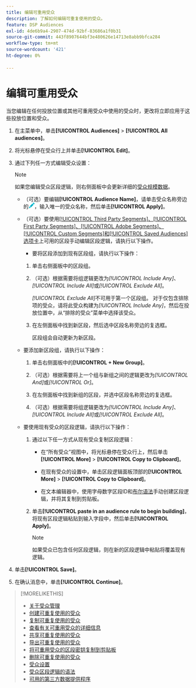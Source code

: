 ```yaml
---
title: 编辑可重用受众
description: 了解如何编辑可重复使用的受众。
feature: DSP Audiences
exl-id: 4de6b9a4-2907-474d-92bf-83686a1f0b31
source-git-commit: 443f8907644bf3e480626e14713e8abb9bfca284
workflow-type: tm+mt
source-wordcount: '421'
ht-degree: 0%

---
```


# 编辑可重用受众

当您编辑在任何投放位置或其他可重用受众中使用的受众时，更改将立即应用于这些投放位置和受众。<!-- verify -->

1. 在主菜单中，单击&#x200B;**[!UICONTROL Audiences]** > **[!UICONTROL All audiences]**。

1. 将光标悬停在受众行上并单击&#x200B;**[!UICONTROL Edit]**。

1. 通过下列任一方式编辑受众设置：

   >[!NOTE]
   >
   >如果您编辑受众区段逻辑，则右侧面板中会更新详细的[受众规模数据](audience-about.md)。

   * （可选）要编辑&#x200B;**[!UICONTROL Audience Name]**，请单击受众名称旁边的![编辑](/help/dsp/assets/edit.png)，输入唯一的受众名称，然后单击&#x200B;**[!UICONTROL Apply]**。

   * （可选）要使用[[!UICONTROL Third Party Segments]、[!UICONTROL First Party Segments]、[!UICONTROL Adobe Segments]、[!UICONTROL Custom Segments]和[!UICONTROL Saved Audiences]选项卡](audience-settings.md)上可用的区段手动编辑区段逻辑，请执行以下操作。

      * 要将区段添加到现有区段组，请执行以下操作：

      1. 单击右侧面板中的区段组。

      1. （可选）根据需要将组逻辑更改为&#x200B;*[!UICONTROL Include Any]*、*[!UICONTROL Include All]*&#x200B;或&#x200B;*[!UICONTROL Exclude All]*。

         *[!UICONTROL Exclude All]*&#x200B;不可用于第一个区段组。 对于仅包含排除项的受众，请将此受众构建为&#x200B;*[!UICONTROL Include Any]*，然后在投放位置中，从“排除的受众”菜单中选择该受众。

      1. 在左侧面板中找到新区段，然后选中区段名称旁边的复选框。

         区段组会自动更新为新区段。

   * 要添加新区段组，请执行以下操作：

      1. 单击右侧面板中的&#x200B;**[!UICONTROL + New Group]**。

      1. （可选）根据需要将上一个组与新组之间的逻辑更改为&#x200B;*[!UICONTROL And]*&#x200B;或&#x200B;*[!UICONTROL Or]*。

      1. 在左侧面板中找到新组的区段，并选中区段名称旁边的复选框。

      1. （可选）根据需要将组逻辑更改为&#x200B;*[!UICONTROL Include Any]*、*[!UICONTROL Include All]*&#x200B;或&#x200B;*[!UICONTROL Exclude All]*。

   * 要使用现有受众的区段逻辑，请执行以下操作：

      1. 通过以下任一方式从现有受众复制区段逻辑：

         * 在“所有受众”视图中，将光标悬停在受众行上，然后单击&#x200B;**[!UICONTROL More]** > **[!UICONTROL Copy to Clipboard]**。

         * 在现有受众的设置中，单击区段逻辑面板顶部的&#x200B;**[!UICONTROL More]** > **[!UICONTROL Copy to Clipboard]**。

         * 在文本编辑器中，使用字母数字区段ID和[布尔语法](audience-segment-logic-syntax.md)手动创建区段逻辑，并将其复制到剪贴板。

      1. 单击&#x200B;**[!UICONTROL paste in an audience rule to begin building]**，将现有区段逻辑粘贴到输入字段中，然后单击&#x200B;**[!UICONTROL Apply]**。

         >[!NOTE]
         >
         >如果受众已包含任何区段逻辑，则在新的区段逻辑中粘贴将覆盖现有逻辑。

1. 单击&#x200B;**[!UICONTROL Save]**。

1. 在确认消息中，单击&#x200B;**[!UICONTROL Continue]**。

>[!MORELIKETHIS]
>
>* [关于受众管理](audience-about.md)
>* [创建可重复使用的受众](reusable-audience-create.md)
>* [复制可重复使用的受众](reusable-audience-duplicate.md)
>* [查看有关可重用受众的详细信息](reusable-audience-view-details.md)
>* [共享可重复使用的受众](reusable-audience-share.md)
>* [导出可重复使用的受众](reusable-audience-export.md)
>* [将可重用受众的区段密钥复制到剪贴板](reusable-audience-clipboard.md)
>* [删除可重复使用的受众](reusable-audience-delete.md)
>* [受众设置](audience-settings.md)
>* [受众区段逻辑的语法](audience-segment-logic-syntax.md)
>* [可用的第三方数据提供程序](third-party-data-providers.md)
